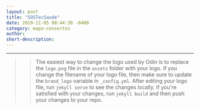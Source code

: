 ```yaml
---
layout: post
title: "SOSTecSaude"
date: 2019-11-05 08:44:38 -0400
category: mapa-consertos
author:
short-description:
---
```


-----

>>The easiest way to change the logo used by Odin is to replace the `logo.png` file in the `assets` folder with your logo. If you change the filename of your logo file, then make sure to update the `brand_logo` variable in `_config.yml`.
After editing your logo file, run `jekyll serve` to see the changes locally. If you're satisfied with your changes, run `jekyll build` and then push your changes to your repo.
